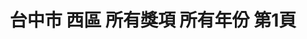---
title: "台中市 西區 所有獎項 所有年份 第1頁"
description: "台中市 西區 所有獎項 所有年份 獲獎餐廳 第1頁"
keywords:
  - 美食競賽
  - 台灣美食
  - 美食精選
datePublished: "2025-06-30"
dateModified: "2025-07-04"
city: "台中市"
district: "西區"
award: "所有獎項"
year: "所有年份"
page: 1
count: 5

restaurants:
  - name: "鳥苑"
    city: "台中市"
    district: "西區"
    address: "台中市西區忠明南路48號"
    phone: "0423262080"
    geo: "24.15543896924409, 120.65830927409148"
    link: "台中市/西區/鳥苑"
    google_map: "https://maps.app.goo.gl/T26d6GK26xq3qJNE6"
    footinder: "https://footinder.com.tw/%E5%8F%B0%E4%B8%AD%E5%B8%82/131433/"
    award:
    - name: "500盤"
      year: "2024"
  - name: "小樂沐 Le Coté LM"
    city: "台中市"
    district: "西區"
    address: "台中市西區存中街59號1樓"
    phone: "0423753002"
    geo: "24.1411520614352, 120.65891205566719"
    link: "台中市/西區/小樂沐_Le_Coté_LM"
    google_map: "https://maps.app.goo.gl/nxWL7XRFwTwVDoYu9"
    footinder: "https://footinder.com.tw/%e5%8f%b0%e4%b8%ad%e5%b8%82%e8%a5%bf%e5%8d%80/153108/"
    award:
    - name: "500盤"
      year: "2024"
  - name: "膳馨民間創作料理"
    city: "台中市"
    district: "西區"
    address: "台中市西區存中街21號"
    phone: "0423721650"
    geo: "24.141089473365735, 120.66061897484907"
    link: "台中市/西區/膳馨民間創作料理"
    google_map: "https://maps.app.goo.gl/jUBML8ksNa74PSLi7"
    footinder: "https://footinder.com.tw/%E5%8F%B0%E4%B8%AD%E5%B8%82%E8%A5%BF%E5%8D%80/132086/"
    award:
    - name: "500盤"
      year: "2024"
  - name: "燒肉本氣"
    city: "台中市"
    district: "西區"
    address: "台中市西區華美西街一段32號"
    phone: "0423255288"
    geo: "24.15238077453479, 120.65832496746523"
    link: "台中市/西區/燒肉本氣"
    google_map: "https://maps.app.goo.gl/swqnLgQ55Y29krv59"
    footinder: "https://footinder.com.tw/%E5%8F%B0%E4%B8%AD%E5%B8%82%E8%A5%BF%E5%8D%80/133066/"
    award:
    - name: "500盤"
      year: "2024"
  - name: "俺達の肉屋 日本和牛燒肉店"
    city: "台中市"
    district: "西區"
    address: "台中市西區公益路194-1號"
    phone: "0423250588"
    geo: "24.1510111770431, 120.65641646046238"
    link: "台中市/西區/俺達の肉屋_日本和牛燒肉店"
    google_map: "https://maps.app.goo.gl/2vU3epw9iMbZYw27A"
    footinder: "https://footinder.com.tw/%E5%8F%B0%E4%B8%AD%E5%B8%82%E8%A5%BF%E5%8D%80/104680/"
    award:
    - name: "500盤"
      year: "2024"
---